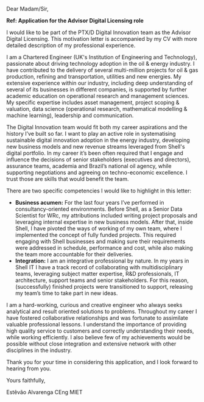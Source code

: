 Dear Madam/Sir,

**Ref: Application for the Advisor Digital Licensing role**

I would like to be part of the PTX/D Digital Innovation team as the Advisor Digital Licensing.
This motivation letter is accompanied by my CV with more detailed description of my professional experience.

I am a Chartered Engineer (UK's Institution of Engineering and Technology), passionate about driving technology adoption in the oil & energy industry.
I have contributed to the delivery of several multi-million projects for oil & gas production, refining and transportation, utilities and new energies.
My extensive experience within our industry, including deep understanding of several of its businesses in different companies, is supported by further academic education on operational research and management sciences.
My specific expertise includes asset management, project scoping & valuation, data science (operational research, mathematical modelling & machine learning), leadership and communication.

The Digital Innovation team would fit both my career aspirations and the history I’ve built so far.
I want to play an active role in systematising sustainable digital innovation adoption in the energy industry, developing new business models and new revenue streams leveraged from Shell's digital portfolio.
In my career it’s been often required that I engage and influence the decisions of senior stakeholders (executives and directors), assurance teams, academia and Brazil’s national oil agency, while supporting negotiations and agreeing on techno-economic excellence.
I trust those are skills that would benefit the team.

There are two specific competencies I would like to highlight in this letter:
- **Business acumen:**
For the last four years I’ve performed in consultancy-oriented environments.
Before Shell, as a Senior Data Scientist for WRc, my attributions included writing project proposals and leveraging internal expertise in new business models.
After that, inside Shell, I have pivoted the ways of working of my own team, where I implemented the concept of fully funded projects.
This required engaging with Shell businesses and making sure their requirements were addressed in schedule, performance and cost, while also making the team more accountable for their deliveries.
- **Integration:**
I am an integrative professional by nature.
In my years in Shell IT I have a track record of collaborating with multidisciplinary teams, leveraging subject matter expertise, R&D professionals, IT architecture, support teams and senior stakeholders.
For this reason, (successfully) finished projects were transitioned to support, releasing my team’s time to take part in new ideas.

I am a hard-working, curious and creative engineer who always seeks analytical and result oriented solutions to problems.
Throughout my career I have fostered collaborative relationships and was fortunate to assimilate valuable professional lessons.
I understand the importance of providing high quality service to customers and correctly understanding their needs, while working efficiently.
I also believe few of my achievements would be possible without close integration and extensive network with other disciplines in the industry.

Thank you for your time in considering this application, and I look forward to hearing from you.

Yours faithfully,

Estêvão Alvarenga CEng MIET
